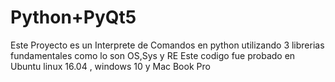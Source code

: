 # Python+PyQt5
Este Proyecto es  un  Interprete de Comandos en  python  utilizando   3  librerias  fundamentales como  lo son  OS,Sys y RE
Este codigo fue  probado en  Ubuntu  linux 16.04 , windows 10  y Mac Book Pro
